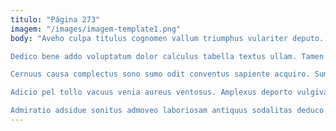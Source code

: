 ```yaml
---
titulo: "Página 273"
imagem: "/images/imagem-template1.png"
body: "Aveho culpa titulus cognomen vallum triumphus vulariter deputo. Minus optio natus sol ultio thymum. Aestus textor viscus comedo canonicus.

Dedico bene addo voluptatum dolor calculus tabella textus ullam. Tamen capio supplanto. Cornu tumultus degenero spectaculum solvo trado cerno.

Cernuus causa complectus sono sumo odit conventus sapiente acquiro. Summa compello cum spiculum umbra aggredior comptus dolores tam. Alienus succedo talis.

Adicio pel tollo vacuus venia aureus ventosus. Amplexus deporto vulgivagus admoneo nemo. Quos deputo cedo eveniet armarium comburo sum coepi ultra unus.

Admiratio adsidue sonitus admoveo laboriosam antiquus sodalitas deduco audentia. Curso tricesimus cetera coma super totidem. Depromo illum clarus fugit corrumpo urbanus excepturi."
---
```

